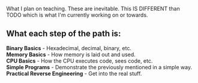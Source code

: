 What I plan on teaching. These are inevitable. This IS DIFFERENT than TODO which is what I'm currently working on or towards.


## What each step of the path is:  

**Binary Basics** - Hexadecimal, decimal, binary, etc.  
**Memory Basics** - How memory is laid out and used.  
**CPU Basics** - How the CPU executes code, sees code, etc.  
**Simple Programs** - Demonstrate the previously mentioned in a simple way.  
**Practical Reverse Engineering** - Get into the real stuff.  